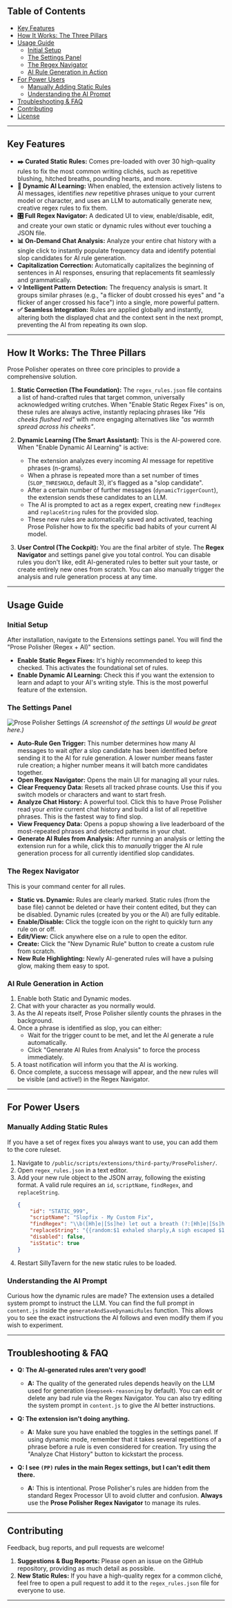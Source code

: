 ## Table of Contents
- [Key Features](#key-features)
- [How It Works: The Three Pillars](#how-it-works-the-three-pillars)
- [Usage Guide](#usage-guide)
  - [Initial Setup](#initial-setup)
  - [The Settings Panel](#the-settings-panel)
  - [The Regex Navigator](#the-regex-navigator)
  - [AI Rule Generation in Action](#ai-rule-generation-in-action)
- [For Power Users](#for-power-users)
  - [Manually Adding Static Rules](#manually-adding-static-rules)
  - [Understanding the AI Prompt](#understanding-the-ai-prompt)
- [Troubleshooting & FAQ](#troubleshooting--faq)
- [Contributing](#contributing)
- [License](#license)

---

## Key Features

*   **✒️ Curated Static Rules:** Comes pre-loaded with over 30 high-quality rules to fix the most common writing clichés, such as repetitive blushing, hitched breaths, pounding hearts, and more.
*   **🧠 Dynamic AI Learning:** When enabled, the extension actively listens to AI messages, identifies *new* repetitive phrases unique to your current model or character, and uses an LLM to automatically generate new, creative regex rules to fix them.
*   **🎛️ Full Regex Navigator:** A dedicated UI to view, enable/disable, edit, and create your own static or dynamic rules without ever touching a JSON file.
*   **📊 On-Demand Chat Analysis:** Analyze your entire chat history with a single click to instantly populate frequency data and identify potential slop candidates for AI rule generation.
*   **Capitalization Correction:** Automatically capitalizes the beginning of sentences in AI responses, ensuring that replacements fit seamlessly and grammatically.
*   **💡 Intelligent Pattern Detection:** The frequency analysis is smart. It groups similar phrases (e.g., "a flicker of doubt crossed his eyes" and "a flicker of anger crossed his face") into a single, more powerful pattern.
*   **✅ Seamless Integration:** Rules are applied globally and instantly, altering both the displayed chat and the context sent in the next prompt, preventing the AI from repeating its own slop.

---

## How It Works: The Three Pillars

Prose Polisher operates on three core principles to provide a comprehensive solution.

1.  **Static Correction (The Foundation):**
    The `regex_rules.json` file contains a list of hand-crafted rules that target common, universally acknowledged writing crutches. When "Enable Static Regex Fixes" is on, these rules are always active, instantly replacing phrases like *"His cheeks flushed red"* with more engaging alternatives like *"as warmth spread across his cheeks"*.

2.  **Dynamic Learning (The Smart Assistant):**
    This is the AI-powered core. When "Enable Dynamic AI Learning" is active:
    *   The extension analyzes every incoming AI message for repetitive phrases (n-grams).
    *   When a phrase is repeated more than a set number of times (`SLOP_THRESHOLD`, default 3), it's flagged as a "slop candidate".
    *   After a certain number of further messages (`dynamicTriggerCount`), the extension sends these candidates to an LLM.
    *   The AI is prompted to act as a regex expert, creating new `findRegex` and `replaceString` rules for the provided slop.
    *   These new rules are automatically saved and activated, teaching Prose Polisher how to fix the specific bad habits of your current AI model.

3.  **User Control (The Cockpit):**
    You are the final arbiter of style. The **Regex Navigator** and settings panel give you total control. You can disable rules you don't like, edit AI-generated rules to better suit your taste, or create entirely new ones from scratch. You can also manually trigger the analysis and rule generation process at any time.

---

## Usage Guide

### Initial Setup

After installation, navigate to the Extensions settings panel. You will find the "Prose Polisher (Regex + AI)" section.

*   **Enable Static Regex Fixes:** It's highly recommended to keep this checked. This activates the foundational set of rules.
*   **Enable Dynamic AI Learning:** Check this if you want the extension to learn and adapt to your AI's writing style. This is the most powerful feature of the extension.

### The Settings Panel

![Prose Polisher Settings](https_placeholder_for_screenshot_of_settings_panel.png)
*(A screenshot of the settings UI would be great here.)*

*   **Auto-Rule Gen Trigger:** This number determines how many AI messages to wait *after* a slop candidate has been identified before sending it to the AI for rule generation. A lower number means faster rule creation; a higher number means it will batch more candidates together.
*   **Open Regex Navigator:** Opens the main UI for managing all your rules.
*   **Clear Frequency Data:** Resets all tracked phrase counts. Use this if you switch models or characters and want to start fresh.
*   **Analyze Chat History:** A powerful tool. Click this to have Prose Polisher read your *entire* current chat history and build a list of all repetitive phrases. This is the fastest way to find slop.
*   **View Frequency Data:** Opens a popup showing a live leaderboard of the most-repeated phrases and detected patterns in your chat.
*   **Generate AI Rules from Analysis:** After running an analysis or letting the extension run for a while, click this to *manually* trigger the AI rule generation process for all currently identified slop candidates.

### The Regex Navigator

This is your command center for all rules.

*   **Static vs. Dynamic:** Rules are clearly marked. Static rules (from the base file) cannot be deleted or have their content edited, but they can be disabled. Dynamic rules (created by you or the AI) are fully editable.
*   **Enable/Disable:** Click the toggle icon on the right to quickly turn any rule on or off.
*   **Edit/View:** Click anywhere else on a rule to open the editor.
*   **Create:** Click the "New Dynamic Rule" button to create a custom rule from scratch.
*   **New Rule Highlighting:** Newly AI-generated rules will have a pulsing glow, making them easy to spot.

### AI Rule Generation in Action

1.  Enable both Static and Dynamic modes.
2.  Chat with your character as you normally would.
3.  As the AI repeats itself, Prose Polisher silently counts the phrases in the background.
4.  Once a phrase is identified as slop, you can either:
    *   Wait for the trigger count to be met, and let the AI generate a rule automatically.
    *   Click "Generate AI Rules from Analysis" to force the process immediately.
5.  A toast notification will inform you that the AI is working.
6.  Once complete, a success message will appear, and the new rules will be visible (and active!) in the Regex Navigator.

---

## For Power Users

### Manually Adding Static Rules

If you have a set of regex fixes you always want to use, you can add them to the core ruleset.

1.  Navigate to `/public/scripts/extensions/third-party/ProsePolisher/`.
2.  Open `regex_rules.json` in a text editor.
3.  Add your new rule object to the JSON array, following the existing format. A valid rule requires an `id`, `scriptName`, `findRegex`, and `replaceString`.
    ```json
    {
        "id": "STATIC_999",
        "scriptName": "Slopfix - My Custom Fix",
        "findRegex": "\\b([Hh]e|[Ss]he) let out a breath (?:[Hh]e|[Ss]he) didn't know (?:[Hh]e|[Ss]he) was holding\\b",
        "replaceString": "{{random:$1 exhaled sharply,A sigh escaped $1 lips,with a sudden release of breath}}",
        "disabled": false,
        "isStatic": true
    }
    ```
4.  Restart SillyTavern for the new static rules to be loaded.

### Understanding the AI Prompt

Curious how the dynamic rules are made? The extension uses a detailed system prompt to instruct the LLM. You can find the full prompt in `content.js` inside the `generateAndSaveDynamicRules` function. This allows you to see the exact instructions the AI follows and even modify them if you wish to experiment.

---

## Troubleshooting & FAQ

*   **Q: The AI-generated rules aren't very good!**
    *   **A:** The quality of the generated rules depends heavily on the LLM used for generation (`deepseek-reasoning` by default). You can edit or delete any bad rule via the Regex Navigator. You can also try editing the system prompt in `content.js` to give the AI better instructions.

*   **Q: The extension isn't doing anything.**
    *   **A:** Make sure you have enabled the toggles in the settings panel. If using dynamic mode, remember that it takes several repetitions of a phrase before a rule is even considered for creation. Try using the "Analyze Chat History" button to kickstart the process.

*   **Q: I see `(PP)` rules in the main Regex settings, but I can't edit them there.**
    *   **A:** This is intentional. Prose Polisher's rules are hidden from the standard Regex Processor UI to avoid clutter and confusion. **Always** use the **Prose Polisher Regex Navigator** to manage its rules.

---

## Contributing

Feedback, bug reports, and pull requests are welcome!

1.  **Suggestions & Bug Reports:** Please open an issue on the GitHub repository, providing as much detail as possible.
2.  **New Static Rules:** If you have a high-quality regex for a common cliché, feel free to open a pull request to add it to the `regex_rules.json` file for everyone to use.

---
